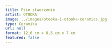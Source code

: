 ```yaml
---
title: Psie stworzenie
artist: OTOOKA
image: ../images/otooka-1-otooka-ceramics.jpg
type: Ceramika
url: null
format: 12,6 cm x 8,5 cm x 7 cm
featured: false
---
```

